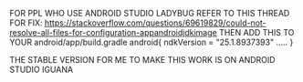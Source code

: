 FOR PPL WHO USE ANDROID STUDIO LADYBUG REFER TO THIS THREAD FOR FIX:
https://stackoverflow.com/questions/69619829/could-not-resolve-all-files-for-configuration-appandroidjdkimage
THEN ADD THIS TO YOUR android/app/build.gradle
android{
ndkVersion = "25.1.8937393"
.....
}




THE STABLE VERSION FOR ME TO MAKE THIS WORK IS ON ANDROID STUDIO IGUANA
